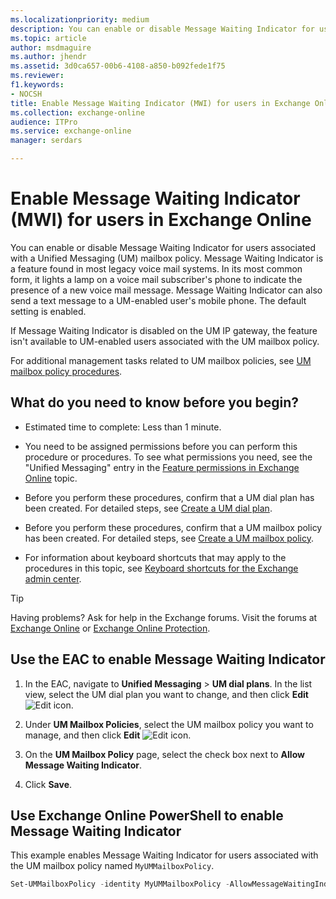 ```yaml
---
ms.localizationpriority: medium
description: You can enable or disable Message Waiting Indicator for users associated with a Unified Messaging (UM) mailbox policy. Message Waiting Indicator is a feature found in most legacy voice mail systems. In its most common form, it lights a lamp on a voice mail subscriber's phone to indicate the presence of a new voice mail message. Message Waiting Indicator can also send a text message to a UM-enabled user's mobile phone. The default setting is enabled.
ms.topic: article
author: msdmaguire
ms.author: jhendr
ms.assetid: 3d0ca657-00b6-4108-a850-b092fede1f75
ms.reviewer: 
f1.keywords:
- NOCSH
title: Enable Message Waiting Indicator (MWI) for users in Exchange Online
ms.collection: exchange-online
audience: ITPro
ms.service: exchange-online
manager: serdars

---
```


# Enable Message Waiting Indicator (MWI) for users in Exchange Online

You can enable or disable Message Waiting Indicator for users associated with a Unified Messaging (UM) mailbox policy. Message Waiting Indicator is a feature found in most legacy voice mail systems. In its most common form, it lights a lamp on a voice mail subscriber's phone to indicate the presence of a new voice mail message. Message Waiting Indicator can also send a text message to a UM-enabled user's mobile phone. The default setting is enabled.

If Message Waiting Indicator is disabled on the UM IP gateway, the feature isn't available to UM-enabled users associated with the UM mailbox policy.

For additional management tasks related to UM mailbox policies, see [UM mailbox policy procedures](../../voice-mail-unified-messaging/set-up-voice-mail/um-mailbox-policy-procedures.md).

## What do you need to know before you begin?

- Estimated time to complete: Less than 1 minute.

- You need to be assigned permissions before you can perform this procedure or procedures. To see what permissions you need, see the "Unified Messaging" entry in the [Feature permissions in Exchange Online](../../permissions-exo/feature-permissions.md) topic.

- Before you perform these procedures, confirm that a UM dial plan has been created. For detailed steps, see [Create a UM dial plan](../../voice-mail-unified-messaging/connect-voice-mail-system/create-um-dial-plan.md).

- Before you perform these procedures, confirm that a UM mailbox policy has been created. For detailed steps, see [Create a UM mailbox policy](../../voice-mail-unified-messaging/set-up-voice-mail/create-um-mailbox-policy.md).

- For information about keyboard shortcuts that may apply to the procedures in this topic, see [Keyboard shortcuts for the Exchange admin center](../../accessibility/keyboard-shortcuts-in-admin-center.md).

> [!TIP]
> Having problems? Ask for help in the Exchange forums. Visit the forums at [Exchange Online](https://social.technet.microsoft.com/forums/msonline/home?forum=onlineservicesexchange) or [Exchange Online Protection](https://social.technet.microsoft.com/forums/forefront/home?forum=FOPE).

## Use the EAC to enable Message Waiting Indicator

1. In the EAC, navigate to **Unified Messaging** \> **UM dial plans**. In the list view, select the UM dial plan you want to change, and then click **Edit** ![Edit icon](../../media/ITPro_EAC_EditIcon.gif).

2. Under **UM Mailbox Policies**, select the UM mailbox policy you want to manage, and then click **Edit** ![Edit icon](../../media/ITPro_EAC_EditIcon.gif).

3. On the **UM Mailbox Policy** page, select the check box next to **Allow Message Waiting Indicator**.

4. Click **Save**.

## Use Exchange Online PowerShell to enable Message Waiting Indicator

This example enables Message Waiting Indicator for users associated with the UM mailbox policy named `MyUMMailboxPolicy`.

```PowerShell
Set-UMMailboxPolicy -identity MyUMMailboxPolicy -AllowMessageWaitingIndicator $true
```
